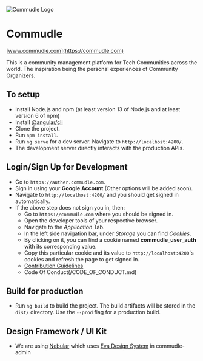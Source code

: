 ![Commudle Logo](https://commudle.com/assets/images/commudle-logo152.png)

# Commudle
[www.commudle.com](https://commudle.com)

This is a community management platform for Tech Communities across the world. The inspiration being the personal experiences of Community Organizers. 


## To setup
- Install Node.js and npm (at least version 13 of Node.js and at least version 6 of npm)
- Install [@angular/cli](https://cli.angular.io/)
- Clone the project.
- Run `npm install`.
- Run `ng serve` for a dev server. Navigate to `http://localhost:4200/`.
- The development server directly interacts with the production APIs.


## Login/Sign Up for Development
- Go to `https://auther.commudle.com`.
- Sign in using your **Google Account** (Other options will be added soon).
- Navigate to `http://localhost:4200/` and you should get signed in automatically.
- If the above step does not sign you in, then:
  - Go to `https://commudle.com` where you should be signed in.
  - Open the developer tools of your respective browser.
  - Navigate to the *Application* Tab.
  - In the left side navigation bar, under *Storage* you can find *Cookies*.
  - By clicking on it, you can find a cookie named **commudle_user_auth** with its corresponding value.
  - Copy this particular cookie and its value to `http://localhost:4200`'s cookies and refresh the page to get signed in.
  - [Contribution Guidelines](CONTRIBUTING.md)
  - Code Of Conduct(/CODE_OF_CONDUCT.md)

## Build for production
- Run `ng build` to build the project. The build artifacts will be stored in the `dist/` directory. Use the `--prod` flag for a production build.


## Design Framework / UI Kit
- We are using [Nebular](https://akveo.github.io/nebular/) which uses [Eva Design System](https://eva.design/) in commudle-admin
